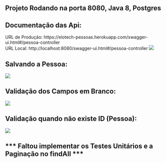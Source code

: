 <h2>Projeto Rodando na porta 8080, Java 8, Postgres</h2>

<h2>Documentação das Api: </h2>
 URL de Produção: https://elotech-pessoas.herokuapp.com/swagger-ui.html#/pessoa-controller </br> 
 URL Local: http://localhost:8080/swagger-ui.html#/pessoa-controller
<img src="https://user-images.githubusercontent.com/63434009/135782573-4840e3ff-32c5-4c5b-a074-12f7a6240add.PNG">

<h2>Salvando a Pessoa: </h2>
<img src="https://user-images.githubusercontent.com/63434009/135781445-95f91747-422a-42a4-9631-dd93e0920ba3.PNG">

<h2>Validação dos Campos em Branco: </h2>
<img src="https://user-images.githubusercontent.com/63434009/135781576-7c954e62-a39f-4d1a-809e-a66d47f352f2.PNG">

<h2>Validação quando não existe ID (Pessoa): </h2>
<img src="https://user-images.githubusercontent.com/63434009/135782012-2a49d126-78c9-49d1-9e2e-7d03e0662080.PNG">

<h2>*** Faltou implementar os Testes Unitários e a Paginação no findAll ***</h2>
